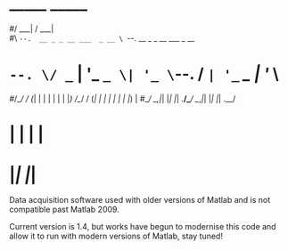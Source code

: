# _____                       _____                       
#/  ___|                     /  ___|                      
#\ `--.  __ _ _ __ ___  _ __ \ `--.  __ _ _ __ ___  _ __  
# `--. \/ _` | '_ ` _ \| '_ \ `--. \/ _` | '_ ` _ \| '_ \ 
#/\__/ / (_| | | | | | | |_) /\__/ / (_| | | | | | | |_) |
#\____/ \__,_|_| |_| |_| .__/\____/ \__,_|_| |_| |_| .__/ 
#                      | |                         | |    
#                      |_|                         |_|    

Data acquisition software used with older versions of Matlab and is not compatible past Matlab 2009.

Current version is 1.4, but works have begun to modernise this code and allow it to run with modern versions of Matlab, stay tuned!
